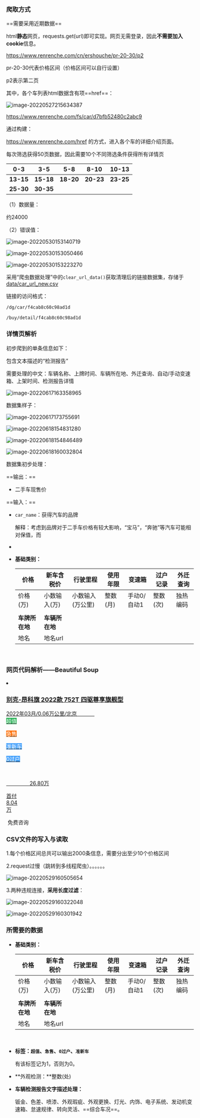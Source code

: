 ### 爬取方式

==需要采用近期数据==

html**静态**网页，requests.get(url)即可实现。网页无需登录，因此**不需要加入cookie**信息。

https://www.renrenche.com/cn/ershouche/pr-20-30/p2

pr-20-30代表价格区间（价格区间可以自行设置）

p2表示第二页

其中，各个车列表html数据含有项==href==：

![image-20220527215634387](https://i0.hdslb.com/bfs/album/7d24a6068a6f688e4d484f07cc7abab001e04549.png) 

https://www.renrenche.com/fs/car/d7bfb52480c2abc9

通过构建：

https://www.renrenche.com/href 的方式，进入各个车的详细介绍页面。



每次筛选获得50页数据，因此需要10个不同筛选条件获得所有详情页

| **0-3**   | **3-5**   | **5-8**   | **8-10**  | **10-13** |
| --------- | --------- | --------- | --------- | --------- |
| **13-15** | **15-18** | **18-20** | **20-23** | **23-25** |
| **25-30** | **30-35** |           |           |           |

（1）数据量：

约24000

（2）错误值：

![image-20220530153140719](https://i0.hdslb.com/bfs/album/d3dddf1a1f716e35b244ece4139ca28103472716.png) 

![image-20220530153050466](https://i0.hdslb.com/bfs/album/cc7305fde4c3e3baf837950d68b61fbf39f9f857.png) 

![image-20220530153223270](https://i0.hdslb.com/bfs/album/bd3c6da00c89f2fa7a129844ae592c84bd01b1be.png) 



采用“爬虫数据处理”中的`clear_url_data()`获取清理后的链接数据集，存储于[data/car_url_new.csv](data/car_url_new.csv)



链接的访问格式：

```
/dg/car/f4cab8c60c98ad1d
```



```
/buy/detail/f4cab8c60c98ad1d
```



### 详情页解析

初步爬到的单条信息如下：

包含文本描述的“检测报告”

需要处理的中文：车辆名称、上牌时间、车辆所在地、外迁查询、自动/手动变速箱、上架时间、检测报告详情

![image-20220617163358965](https://i0.hdslb.com/bfs/album/ff32de508548fb0dda8b0b16327c26f7c0477280.png)



数据集样子：

![image-20220617173755691](https://i0.hdslb.com/bfs/album/8897320a0efd639332b041a210b6926e8f89b9ec.png)



![image-20220618154831280](https://i0.hdslb.com/bfs/album/86d88ebc52ab0712058e93b671f7133d5c289dd6.png)



![image-20220618154846489](https://i0.hdslb.com/bfs/album/ca78cf072977481a9ed454cf6f7caefd3b1e3ba3.png)



![image-20220618160032804](https://i0.hdslb.com/bfs/album/8dca8691a044e19e0d7b2db1ded1d3fad67b42ce.png)



数据集初步处理：

==输出：==

- 二手车现售价

==输入：==

- `car_name`：获得汽车的品牌

  解释：考虑到品牌对于二手车价格有较大影响，“宝马”，“奔驰”等汽车可能相对保值，而

- 

- **基础类别：**

  | 价格           | 新车含税价     | 行驶里程         | 使用年限 | 变速箱      | 过户记录 | 外迁查询 |
  | -------------- | -------------- | ---------------- | -------- | ----------- | -------- | -------- |
  | 价格(万)       | 小数输入(万)   | 小数输入(万公里) | 整数(月) | 手动0/自动1 | 整数(次) | 独热编码 |
  |                |                |                  |          |             |          |          |
  | **车牌所在地** | **车辆所在地** |                  |          |             |          |          |
  | 地名           | 地名url        |                  |          |             |          |          |


​		



### 网页代码解析——Beautiful Soup

</div> </li> <li class="span6 list-item car-item " data-is-near="0" style=""> <a rrc-event-name="position2" rrc-event-param="search" href="/bj/car/bc30f9968ea57da6" data-param-r="c2VhcmNoKzM4NWViNmEwMjJiOGEwMzlmNzgwZTE0NjYyNDU0YzQzKysrJTI2LjglMTY1MzY2MDgzNA==" target="_blank" class="thumbnail" id="list_item_href/bc30f9968ea57da6" data-car-id="bc30f9968ea57da6"> <div class="img-backgound">  </div> <h3 class="rrcttfd28399a15da8398af92b807244ad09de">别克-昂科旗 2022款 752T 四驱尊享旗舰型</h3> <div class="mileage"> <span class="basic rrcttfd28399a15da8398af92b807244ad09de">2022年03月<em class="separator">/</em>0.06万公里<em class="separator">/</em>北京            </span> </div> <div class="mileage-tag-box"> <span class="tags" style="color:#fff;background-color:#27b255;border-color:#27b255">超值

​        </span> <span class="tags" style="color:#fff;background-color:#ff7815;border-color:#ff7815">急售

​        </span> <span class="tags" style="color:#fff;background-color:#4ba4fc;border-color:#4ba4fc">准新车

​        </span> <span class="tags" style="color:#fff;background-color:#4ba4fc;border-color:#4ba4fc">0过户

​        </span> </div> <div class="tags-box"> <div class="price">

                26.80<span>万</span> <span style="font-size: 12px;color: #FF6B23"></span> <div class="down-payment">首付<div class="m-l">8.04</div>万</div> </div> </div> </a> <div class="schedule btn-base btn-wireframe" data-id="bc30f9968ea57da6" data-title="别克-昂科旗 2022款 752T 四驱尊享旗舰型" rrc-event-no-bubble rrc-tel-button="咨询-PC-列表页-1" rrc-event-name="search-carlist-button-免费咨询">

​    免费咨询



### CSV文件的写入与读取

1.每个价格区间总共可以输出2000条信息，需要分出至少10个价格区间

2.request过慢（跳转到多线程爬虫）。。。。。。

![image-20220529160505654](https://i0.hdslb.com/bfs/album/a2dc6f47e80f081f506f488b58e64728fd71ad99.png) 

3.两种违规连接，**采用长度过滤**：

![image-20220529160322048](https://i0.hdslb.com/bfs/album/334dce65c2e2e10362efc87b219fb546352660a5.png) 

![image-20220529160301942](https://i0.hdslb.com/bfs/album/3131f8dc1b336e51c14397682d1b3a3649221423.png) 



### 所需要的数据

- **基础类别：**

  | 价格           | 新车含税价     | 行驶里程         | 使用年限 | 变速箱      | 过户记录 | 外迁查询 |
  | -------------- | -------------- | ---------------- | -------- | ----------- | -------- | -------- |
  | 价格(万)       | 小数输入(万)   | 小数输入(万公里) | 整数(月) | 手动0/自动1 | 整数(次) | 独热编码 |
  |                |                |                  |          |             |          |          |
  | **车牌所在地** | **车辆所在地** |                  |          |             |          |          |
  | 地名           | 地名url        |                  |          |             |          |          |
  


​		

- **标签：`超值`、`急售`、`0过户`、`准新车`**

  有该标签记为1，否则为0。



- **外观检测：**整数(处)



- **车辆检测报告文字描述处理：**

  钣金、色差、喷漆、外观瑕疵、外观更换、灯光、内饰、电子系统、发动机变速箱、怠速规律、转向灵活、==综合车况==。

